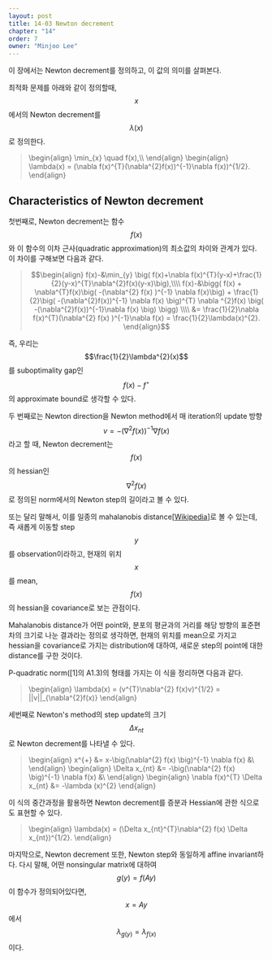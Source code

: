 ```yaml
---
layout: post
title: 14-03 Newton decrement
chapter: "14"
order: 7
owner: "Minjoo Lee"
---
```

<script type="text/x-mathjax-config">
MathJax.Hub.Config({
    displayAlign: "center"
});
</script>

이 장에서는 Newton decrement를 정의하고, 이 값의 의미를 살펴본다.

최적화 문제를 아래와 같이 정의할때, $$x$$에서의 Newton decrement를 $$\lambda(x)$$로 정의한다.

>\begin{align}
>\min_{x} \quad f(x),\\\\
>\end{align}
>\begin{align}
>\lambda(x) = (\nabla f(x)^{T}(\nabla^{2}f(x))^{-1}\nabla f(x))^{1/2}.
>\end{align}

## Characteristics of Newton decrement
첫번째로, Newton decrement는 함수 $$f(x)$$와 이 함수의 이차 근사(quadratic approximation)의 최소값의 차이와 관계가 있다.
이 차이를 구해보면 다음과 같다.
>$$\begin{align}
>f(x)-&\min_{y} \big( f(x)+\nabla f(x)^{T}(y-x)+\frac{1}{2}(y-x)^{T}\nabla^{2}f(x)(y-x)\big),\\\\
>f(x)-&\bigg( f(x) + \nabla^{T}f(x)\big( -(\nabla^{2} f(x) )^{-1} \nabla f(x)\big) + \frac{1}{2}\big( -(\nabla^{2}f(x))^{-1} \nabla f(x) \big)^{T} \nabla ^{2}f(x) \big( -(\nabla^{2}f(x))^{-1}\nabla f(x) \big) \bigg) \\\\ 
>&= \frac{1}{2}\nabla f(x)^{T}(\nabla^{2} f(x) )^{-1}\nabla f(x) = \frac{1}{2}\lambda(x)^{2}.
>\end{align}$$

즉, 우리는 $$\frac{1}{2}\lambda^{2}(x)$$를 suboptimality gap인 $$f(x)-f^{\star}$$의 approximate bound로 생각할 수 있다.

두 번째로는 Newton direction을 Newton method에서 매 iteration의 update 방향 $$v = -(\nabla^{2}f(x))^{-1}\nabla f(x)$$라고 할 때, Newton decrement는 $$f(x)$$의 hessian인 $$\nabla^{2}f(x)$$로 정의된 norm에서의 Newton step의 길이라고 볼 수 있다. 

또는 달리 말해서, 이를 일종의 mahalanobis distance[[Wikipedia](https://en.wikipedia.org/wiki/Mahalanobis_distance)]로 볼 수 있는데, 즉 새롭게 이동할 step $$y$$를 observation이라하고, 현재의 위치 $$x$$를 mean, $$f(x)$$의 hessian을 covariance로 보는 관점이다. 

Mahalanobis distance가 어떤 point와, 분포의 평균과의 거리를 해당 방향의 표준편차의 크기로 나눈 결과라는 정의로 생각하면, 현재의 위치를 mean으로 가지고 hessian을 covariance로 가지는 distribution에 대하여, 새로운 step의 point에 대한 distance를 구한 것이다.

P-quadratic norm([1]의 A1.3)의 형태를 가지는 이 식을 정리하면 다음과 같다.

>\begin{align}
>\lambda(x) = (v^{T}\nabla^{2} f(x)v)^{1/2} = \|\|v\|\|_{\nabla^{2}f(x)}
>\end{align}

세번째로 Newton's method의 step update의 크기 $$\Delta x_{nt}$$로 Newton decrement를 나타낼 수 있다.
>\begin{align}
>x^{+} &= x-\big(\nabla^{2} f(x) \big)^{-1} \nabla f(x) &\\ 
>\end{align}
>\begin{align}
>\Delta x_{nt} &= -\big(\nabla^{2} f(x) \big)^{-1} \nabla f(x) &\\
>\end{align}
>\begin{align}
>\nabla f(x)^{T} \Delta x_{nt} &= -\lambda (x)^{2}
>\end{align}

이 식의 중간과정을 활용하면 Newton decrement를 증분과 Hessian에 관한 식으로도 표현할 수 있다.
>\begin{align}
>\lambda(x) = (\Delta x_{nt}^{T}\nabla^{2} f(x) \Delta x_{nt})^{1/2}.
>\end{align}


마지막으로, Newton decrement 또한, Newton step와 동일하게 affine invariant하다. 다시 말해, 어떤 nonsingular matrix에 대하여 $$g(y) = f(Ay)$$이 함수가 정의되어있다면, $$x = Ay$$에서 $$\lambda_{g(y)} = \lambda_{f(x)}$$이다.